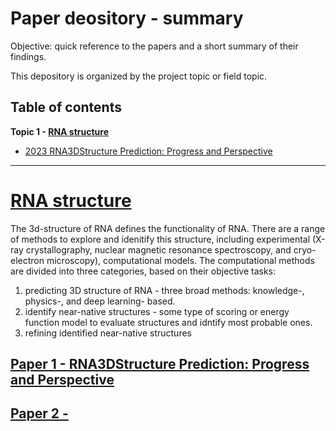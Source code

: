 # <a name = 'up'>Paper deository - summary</a>

Objective: quick reference to the papers and a short summary of their findings. 

This depository is organized by the project topic or field topic.

## Table of contents
__Topic 1 - [RNA structure](#rna)__
- [2023  RNA3DStructure Prediction: Progress and Perspective](#rna_1)

---
# <a name = 'rna'>[RNA structure](#up)</a>
The 3d-structure of RNA defines the functionality of RNA. There are a range of methods to explore and idenitify this structure, including experimental (X-ray crystallography, nuclear magnetic resonance spectroscopy, and cryo-electron microscopy),  computational models. The computational methods are divided into three categories, based on their objective tasks:
1. predicting 3D structure of RNA - three broad methods: knowledge-, physics-, and deep learning- based.
2. identify near-native structures - some type of scoring or energy function model to evaluate structures and idntify most probable ones.
3. refining identified near-native structures

## <a name = 'rna_1'>[Paper 1 - RNA3DStructure Prediction: Progress and Perspective](#up)</a>



## <a name = 'rna_2up'>[Paper 2 -](#up)</a>


